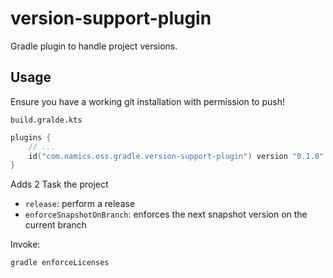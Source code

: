 # version-support-plugin
Gradle plugin to handle project versions.

## Usage 

Ensure you have a working git installation with permission to push!

`build.gralde.kts`
```kotlin
plugins {
	// ...
    id("com.namics.oss.gradle.version-support-plugin") version "0.1.0"
}
```


Adds 2 Task the project 

- `release`: perform a release
- `enforceSnapshotOnBranch`: enforces the next snapshot version on the current branch

Invoke:
```bash
gradle enforceLicenses
```
 
